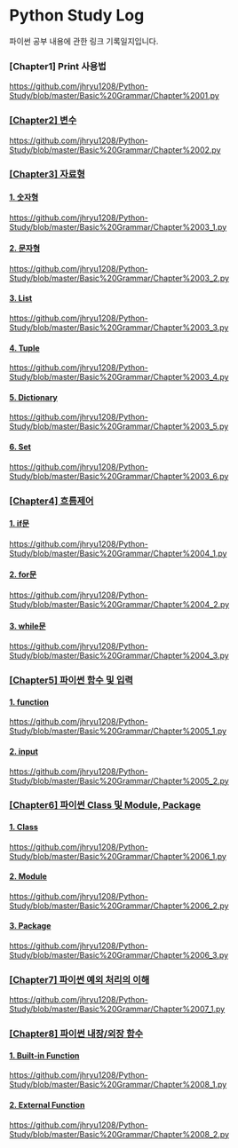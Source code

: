 <h1>Python Study Log</h1>
파이썬 공부 내용에 관한 링크 기록일지입니다.

<h3>[Chapter1] Print 사용법</h3>
<a href = "https://github.com/jhryu1208/Python-Study/blob/master/Basic%20Grammar/Chapter%2001.py">https://github.com/jhryu1208/Python-Study/blob/master/Basic%20Grammar/Chapter%2001.py

<h3>[Chapter2] 변수</h3>
<a href = "https://github.com/jhryu1208/Python-Study/blob/master/Basic%20Grammar/Chapter%2002.py">https://github.com/jhryu1208/Python-Study/blob/master/Basic%20Grammar/Chapter%2002.py

<h3>[Chapter3] 자료형</h3>
<h4>1. 숫자형</h4>
<a href = "https://github.com/jhryu1208/Python-Study/blob/master/Basic%20Grammar/Chapter%2003_1.py">https://github.com/jhryu1208/Python-Study/blob/master/Basic%20Grammar/Chapter%2003_1.py

<h4>2. 문자형</h4>
<a href = "https://github.com/jhryu1208/Python-Study/blob/master/Basic%20Grammar/Chapter%2003_2.py">https://github.com/jhryu1208/Python-Study/blob/master/Basic%20Grammar/Chapter%2003_2.py

<h4>3. List</h4>
<a href = "https://github.com/jhryu1208/Python-Study/blob/master/Basic%20Grammar/Chapter%2003_3.py">https://github.com/jhryu1208/Python-Study/blob/master/Basic%20Grammar/Chapter%2003_3.py

<h4>4. Tuple</h4>
<a href = "https://github.com/jhryu1208/Python-Study/blob/master/Basic%20Grammar/Chapter%2003_4.py">https://github.com/jhryu1208/Python-Study/blob/master/Basic%20Grammar/Chapter%2003_4.py

<h4>5. Dictionary</h4>
<a href = "https://github.com/jhryu1208/Python-Study/blob/master/Basic%20Grammar/Chapter%2003_5.py">https://github.com/jhryu1208/Python-Study/blob/master/Basic%20Grammar/Chapter%2003_5.py

<h4>6. Set</h4>
<a href = "https://github.com/jhryu1208/Python-Study/blob/master/Basic%20Grammar/Chapter%2003_6.py">https://github.com/jhryu1208/Python-Study/blob/master/Basic%20Grammar/Chapter%2003_6.py

<h3>[Chapter4] 흐름제어</h3>
<h4>1. if문</h4>
<a href = "https://github.com/jhryu1208/Python-Study/blob/master/Basic%20Grammar/Chapter%2004_1.py">https://github.com/jhryu1208/Python-Study/blob/master/Basic%20Grammar/Chapter%2004_1.py

<h4>2. for문</h4>
<a href = "https://github.com/jhryu1208/Python-Study/blob/master/Basic%20Grammar/Chapter%2004_2.py">https://github.com/jhryu1208/Python-Study/blob/master/Basic%20Grammar/Chapter%2004_2.py

<h4>3. while문</h4>
<a href = "https://github.com/jhryu1208/Python-Study/blob/master/Basic%20Grammar/Chapter%2004_3.py">https://github.com/jhryu1208/Python-Study/blob/master/Basic%20Grammar/Chapter%2004_3.py

<h3>[Chapter5] 파이썬 함수 및 입력</h3>
<h4>1. function</h4>
<a href = "https://github.com/jhryu1208/Python-Study/blob/master/Basic%20Grammar/Chapter%2005_1.py">https://github.com/jhryu1208/Python-Study/blob/master/Basic%20Grammar/Chapter%2005_1.py

<h4>2. input</h4>
<a href = "https://github.com/jhryu1208/Python-Study/blob/master/Basic%20Grammar/Chapter%2005_2.py">https://github.com/jhryu1208/Python-Study/blob/master/Basic%20Grammar/Chapter%2005_2.py

<h3>[Chapter6] 파이썬 Class 및 Module, Package</h3>

<h4>1. Class</h4>
<a href ="https://github.com/jhryu1208/Python-Study/blob/master/Basic%20Grammar/Chapter%2006_1.py">https://github.com/jhryu1208/Python-Study/blob/master/Basic%20Grammar/Chapter%2006_1.py

<h4>2. Module</h4>
<a href ="https://github.com/jhryu1208/Python-Study/blob/master/Basic%20Grammar/Chapter%2006_2.py">https://github.com/jhryu1208/Python-Study/blob/master/Basic%20Grammar/Chapter%2006_2.py

<h4>3. Package</h4>
<a href ="https://github.com/jhryu1208/Python-Study/blob/master/Basic%20Grammar/Chapter%2006_3.py">https://github.com/jhryu1208/Python-Study/blob/master/Basic%20Grammar/Chapter%2006_3.py

<h3>[Chapter7] 파이썬 예외 처리의 이해</h3>
<a href ="https://github.com/jhryu1208/Python-Study/blob/master/Basic%20Grammar/Chapter%2007_1.py">https://github.com/jhryu1208/Python-Study/blob/master/Basic%20Grammar/Chapter%2007_1.py

<h3>[Chapter8] 파이썬 내장/외장 함수</h3>

<h4>1. Built-in Function</h4>
<a href ="https://github.com/jhryu1208/Python-Study/blob/master/Basic%20Grammar/Chapter%2008_1.py">https://github.com/jhryu1208/Python-Study/blob/master/Basic%20Grammar/Chapter%2008_1.py

<h4>2. External Function</h4>
<a href ="https://github.com/jhryu1208/Python-Study/blob/master/Basic%20Grammar/Chapter%2008_2.py">https://github.com/jhryu1208/Python-Study/blob/master/Basic%20Grammar/Chapter%2008_2.py
